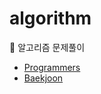 # algorithm
🚀 알고리즘 문제풀이
- [Programmers](https://github.com/gxxrxn/algorithm/tree/main/Programmers)
- [Baekjoon](https://github.com/gxxrxn/algorithm/tree/main/Baekjoon)

